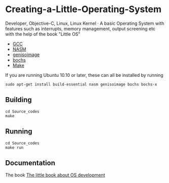 # Creating-a-Little-Operating-System
Developer, Objective-C, Linux, Linux Kernel · A basic Operating System with features such as interrupts, memory management, output screening etc with the help of the book "Little OS"


- [GCC](http://gcc.gnu.org/)
- [NASM](http://www.nasm.us/)
- [genisoimage](http://cdrkit.org/)
- [bochs](http://bochs.sourceforge.net/)
- [Make](http://www.gnu.org/software/make/)

If you are running Ubuntu 10.10 or later, these can all be installed by running

    sudo apt-get install build-essential nasm genisoimage bochs bochs-x

## Building

    cd Source_codes
    make

## Running

    cd Source_codes
    make run

## Documentation
The book [The little book about OS development](http://littleosbook.github.com)


